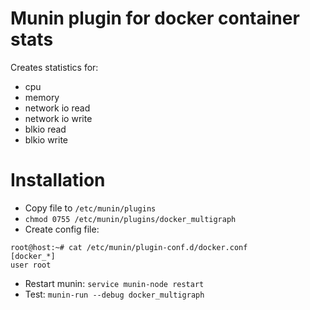 # Munin plugin for docker container stats
Creates statistics for:
- cpu
- memory
- network io read
- network io write
- blkio read
- blkio write

# Installation
- Copy file to `/etc/munin/plugins`
- `chmod 0755 /etc/munin/plugins/docker_multigraph`
- Create config file:

```
root@host:~# cat /etc/munin/plugin-conf.d/docker.conf
[docker_*]
user root
```
- Restart munin: `service munin-node restart`
- Test: `munin-run --debug docker_multigraph`

